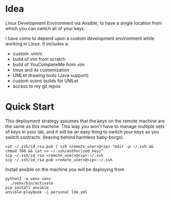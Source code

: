 # ldea

Linux Development Environment via Ansible, to have a single location from which
you can switch all of your keys.

I have come to depend upon a custom development environment while working in Linux.  It includes a:
* custom .vimrc
* build of vim from scratch
* build of YouCompleteMe from vim
* tmux and its customization
* UMLet drawing tools (Java support)
* custom scons builds for UMLet
* access to my git repos

# Quick Start

This deployment strategy assumes that the keys on the remote machine are the same as
this machine.  This way you won't have to manage multiple sets of keys in your lab, and
it will be an easy thing to switch your keys as you switch contracts. (leaving
behind harmless baby-borgs).

```
cat ~/.ssh/id_rsa.pub | ssh <remote_user>@<ip> "mdir -p ~/.ssh && chmod 700 && cat >> ~/.ssh/authorized_keys"
scp ~/.ssh/id_rsa <remote_user>@<ip>:~/.ssh
scp ~/.ssh/id_rsa.pub <remote_user>@<ip>:~/.ssh

```

Install ansible on the machine you will be deploying from
```
python3 -m venv venv
. ./venv/bin/activate
pip install ansible
ansible-playbook -i personal lde.yml
```
